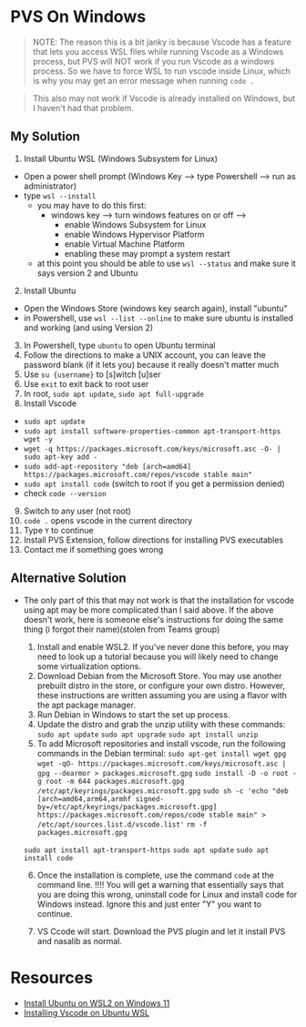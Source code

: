 PVS On Windows
==============

> NOTE: The reason this is a bit janky is because Vscode has a feature that
> lets you access WSL files while running Vscode as a Windows process, but PVS
> will NOT work if you run Vscode as a windows process. So we have to force WSL
> to run vscode inside Linux, which is why you may get an error message when
> running `code .`

> This also may not work if Vscode is already installed on Windows, but I
> haven't had that problem.

## My Solution
1. Install Ubuntu WSL (Windows Subsystem for Linux) 
  - Open a power shell prompt (Windows Key --> type Powershell --> run as administrator)
  - type `wsl --install`
    - you may have to do this first:
      - windows key --> turn windows features on or off --> 
        - enable Windows Subsystem for Linux
        - enable Windows Hypervisor Platform
        - enable Virtual Machine Platform
        - enabling these may prompt a system restart
    - at this point you should be able to use `wsl --status` and make sure it says version 2 and Ubuntu
2. Install Ubuntu
  - Open the Windows Store (windows key search again), install "ubuntu"
  - in Powershell, use `wsl --list --online` to make sure ubuntu is installed and working (and using Version 2)
3. In Powershell, type `ubuntu` to open Ubuntu terminal
4. Follow the directions to make a UNIX account, you can leave the password blank (if it lets you) because it really doesn't matter much
5. Use `su {username}` to [s]witch [u]ser
6. Use `exit` to exit back to root user
7. In root, `sudo apt update`, `sudo apt full-upgrade`
8. Install Vscode
  - `sudo apt update`
  - `sudo apt install software-properties-common apt-transport-https wget -y`
  - `wget -q https://packages.microsoft.com/keys/microsoft.asc -O- | sudo apt-key add -`
  - `sudo add-apt-repository "deb [arch=amd64] https://packages.microsoft.com/repos/vscode stable main"`
  - `sudo apt install code` (switch to root if you get a permission denied)
  - check `code --version`
9. Switch to any user (not root)
10. `code .` opens vscode in the current directory
11. Type `Y` to continue
11. Install PVS Extension, follow directions for installing PVS executables
12. Contact me if something goes wrong

## Alternative Solution
* The only part of this that may not work is that the installation for vscode
using apt may be more complicated than I said above. If the above doesn't work,
here is someone else's instructions for doing the same thing (i forgot their
name)(stolen from Teams group)

  1. Install and enable WSL2. If you've never done this before, you may need to look up a tutorial because you will likely need to change some virtualization options.
  2. Download Debian from the Microsoft Store. You may use another prebuilt distro in the store, or configure your own distro. However, these instructions are written assuming you are using a flavor with the apt package manager.
  3. Run Debian in Windows to start the set up process.
  4. Update the distro and grab the unzip utility with these commands:
  `sudo apt update`
  `sudo apt upgrade`
  `sudo apt install unzip`
  5. To add Microsoft repositories and install vscode, run the following commands in the Debian terminal:
  `sudo apt-get install wget gpg`
  `wget -qO- https://packages.microsoft.com/keys/microsoft.asc | gpg --dearmor > packages.microsoft.gpg`
  `sudo install -D -o root -g root -m 644 packages.microsoft.gpg /etc/apt/keyrings/packages.microsoft.gpg`
  `sudo sh -c 'echo "deb [arch=amd64,arm64,armhf signed-by=/etc/apt/keyrings/packages.microsoft.gpg] https://packages.microsoft.com/repos/code stable main" > /etc/apt/sources.list.d/vscode.list'`
  `rm -f packages.microsoft.gpg`

  `sudo apt install apt-transport-https`
  `sudo apt update`
  `sudo apt install code`

  6. Once the installation is complete, use the command `code` at the command line.
  !!!! You will get a warning that essentially says that you are doing this wrong, uninstall code for Linux and install code for Windows instead. Ignore this and just enter "Y" you want to continue.

  7. VS Ccode will start. Download the PVS plugin and let it install PVS and nasalib as normal.

# Resources 
- [Install Ubuntu on WSL2 on Windows 11](https://ubuntu.com/tutorials/install-ubuntu-on-wsl2-on-windows-11-with-gui-support#1-overview)
- [Installing Vscode on Ubuntu WSL](https://phoenixnap.com/kb/install-vscode-ubuntu)
